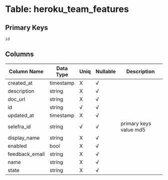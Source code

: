 # Table: heroku_team_features

## Primary Keys 

```
id
```


## Columns 

|  Column Name   |  Data Type  | Uniq | Nullable | Description | 
|  ----  | ----  | ----  | ----  | ---- | 
| created_at | timestamp | X | √ |  | 
| description | string | X | √ |  | 
| doc_url | string | X | √ |  | 
| id | string | √ | √ |  | 
| updated_at | timestamp | X | √ |  | 
| selefra_id | string | √ | √ | primary keys value md5 | 
| display_name | string | X | √ |  | 
| enabled | bool | X | √ |  | 
| feedback_email | string | X | √ |  | 
| name | string | X | √ |  | 
| state | string | X | √ |  | 


